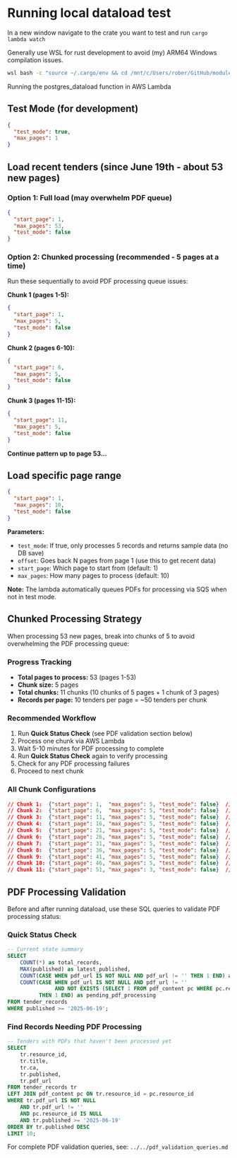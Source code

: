 # Running local dataload test

In a new window navigate to the crate you want to test and run `cargo lambda watch`

Generally use WSL for rust development to avoid (my) ARM64 Windows compilation issues.

```bash
wsl bash -c "source ~/.cargo/env && cd /mnt/c/Users/rober/GitHub/module_2/crates/[crate_name] && cargo build"
```

Running the postgres_dataload function in AWS Lambda

## Test Mode (for development)
```json
{
  "test_mode": true,
  "max_pages": 1
}
```

## Load recent tenders (since June 19th - about 53 new pages)
### Option 1: Full load (may overwhelm PDF queue)
```json
{
  "start_page": 1,
  "max_pages": 53,
  "test_mode": false
}
```

### Option 2: Chunked processing (recommended - 5 pages at a time)
Run these sequentially to avoid PDF processing queue issues:

**Chunk 1 (pages 1-5):**
```json
{
  "start_page": 1,
  "max_pages": 5,
  "test_mode": false
}
```

**Chunk 2 (pages 6-10):**
```json
{
  "start_page": 6,
  "max_pages": 5,
  "test_mode": false
}
```

**Chunk 3 (pages 11-15):**
```json
{
  "start_page": 11,
  "max_pages": 5,
  "test_mode": false
}
```

**Continue pattern up to page 53...**

## Load specific page range
```json
{
  "start_page": 1,
  "max_pages": 10,
  "test_mode": false
}
```

**Parameters:**
- `test_mode`: If true, only processes 5 records and returns sample data (no DB save)
- `offset`: Goes back N pages from page 1 (use this to get recent data)
- `start_page`: Which page to start from (default: 1)
- `max_pages`: How many pages to process (default: 10)

**Note:** The lambda automatically queues PDFs for processing via SQS when not in test mode.

## Chunked Processing Strategy

When processing 53 new pages, break into chunks of 5 to avoid overwhelming the PDF processing queue:

### Progress Tracking
- **Total pages to process:** 53 (pages 1-53)
- **Chunk size:** 5 pages
- **Total chunks:** 11 chunks (10 chunks of 5 pages + 1 chunk of 3 pages)
- **Records per page:** 10 tenders per page = ~50 tenders per chunk

### Recommended Workflow
1. Run **Quick Status Check** (see PDF validation section below)
2. Process one chunk via AWS Lambda
3. Wait 5-10 minutes for PDF processing to complete
4. Run **Quick Status Check** again to verify processing
5. Check for any PDF processing failures
6. Proceed to next chunk

### All Chunk Configurations
```json
// Chunk 1:  {"start_page": 1,  "max_pages": 5, "test_mode": false}  // Pages 1-5
// Chunk 2:  {"start_page": 6,  "max_pages": 5, "test_mode": false}  // Pages 6-10
// Chunk 3:  {"start_page": 11, "max_pages": 5, "test_mode": false}  // Pages 11-15
// Chunk 4:  {"start_page": 16, "max_pages": 5, "test_mode": false}  // Pages 16-20
// Chunk 5:  {"start_page": 21, "max_pages": 5, "test_mode": false}  // Pages 21-25
// Chunk 6:  {"start_page": 26, "max_pages": 5, "test_mode": false}  // Pages 26-30
// Chunk 7:  {"start_page": 31, "max_pages": 5, "test_mode": false}  // Pages 31-35
// Chunk 8:  {"start_page": 36, "max_pages": 5, "test_mode": false}  // Pages 36-40
// Chunk 9:  {"start_page": 41, "max_pages": 5, "test_mode": false}  // Pages 41-45
// Chunk 10: {"start_page": 46, "max_pages": 5, "test_mode": false}  // Pages 46-50
// Chunk 11: {"start_page": 51, "max_pages": 3, "test_mode": false}  // Pages 51-53
```

## PDF Processing Validation

Before and after running dataload, use these SQL queries to validate PDF processing status:

### Quick Status Check
```sql
-- Current state summary
SELECT 
    COUNT(*) as total_records,
    MAX(published) as latest_published,
    COUNT(CASE WHEN pdf_url IS NOT NULL AND pdf_url != '' THEN 1 END) as records_with_pdf,
    COUNT(CASE WHEN pdf_url IS NOT NULL AND pdf_url != '' 
               AND NOT EXISTS (SELECT 1 FROM pdf_content pc WHERE pc.resource_id = tender_records.resource_id) 
          THEN 1 END) as pending_pdf_processing
FROM tender_records
WHERE published >= '2025-06-19';
```

### Find Records Needing PDF Processing
```sql
-- Tenders with PDFs that haven't been processed yet
SELECT 
    tr.resource_id,
    tr.title,
    tr.ca,
    tr.published,
    tr.pdf_url
FROM tender_records tr
LEFT JOIN pdf_content pc ON tr.resource_id = pc.resource_id
WHERE tr.pdf_url IS NOT NULL 
    AND tr.pdf_url != ''
    AND pc.resource_id IS NULL
    AND tr.published >= '2025-06-19'
ORDER BY tr.published DESC
LIMIT 10;
```

For complete PDF validation queries, see: `../../pdf_validation_queries.md`